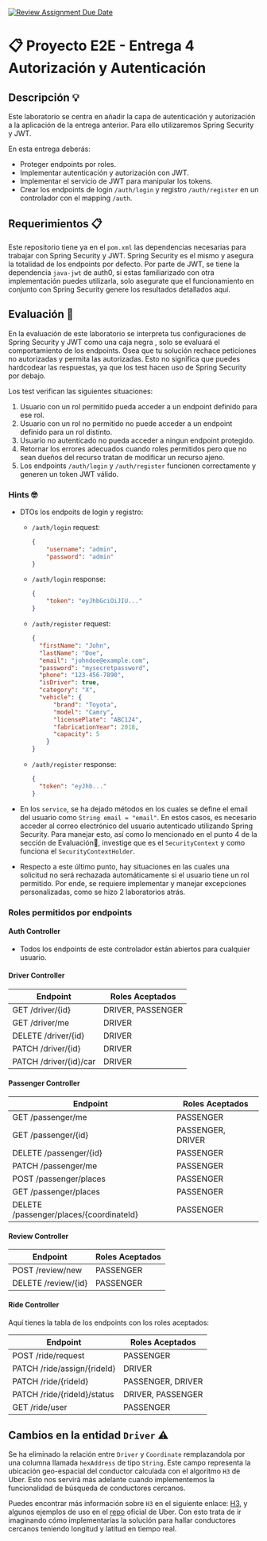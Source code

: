 [![Review Assignment Due Date](https://classroom.github.com/assets/deadline-readme-button-22041afd0340ce965d47ae6ef1cefeee28c7c493a6346c4f15d667ab976d596c.svg)](https://classroom.github.com/a/mvxP4YYh)
# 📋 Proyecto E2E - Entrega 4 Autorización y Autenticación

## Descripción 💡

Este laboratorio se centra en añadir la capa de autenticación y autorización a la aplicación de la entrega anterior.
Para ello utilizaremos Spring Security y JWT.

En esta entrega deberás:

- Proteger endpoints por roles.
- Implementar autenticación y autorización con JWT.
- Implementar el servicio de JWT para manipular los tokens.
- Crear los endpoints de login `/auth/login` y registro `/auth/register` en un controlador con el mapping `/auth`.

## Requerimientos 📋

Este repositorio tiene ya en el `pom.xml` las dependencias necesarias para trabajar con Spring Security y JWT.
Spring Security es el mismo y asegura la totalidad de los endpoints por defecto.
Por parte de JWT, se tiene la dependencia `java-jwt` de auth0, si estas familiarizado con otra implementación puedes
utilizarla,
solo asegurate que el funcionamiento en conjunto con Spring Security genere los resultados detallados aquí.

## Evaluación 🚀

En la evaluación de este laboratorio se interpreta tus configuraciones de Spring Security y JWT como una caja negra
, solo se evaluará el comportamiento de los endpoints. Osea que tu solución rechace peticiones no autorizadas y permita
las autorizadas. Esto no significa que puedes hardcodear las respuestas, ya que los test hacen uso de Spring Security
por debajo.

Los test verifican las siguientes situaciones:

1. Usuario con un rol permitido pueda acceder a un endpoint definido para ese rol.
2. Usuario con un rol no permitido no puede acceder a un endpoint definido para un rol distinto.
3. Usuario no autenticado no pueda acceder a ningun endpoint protegido.
4. Retornar los errores adecuados cuando roles permitidos pero que no sean dueños del recurso tratan de modificar un recurso
   ajeno.
5. Los endpoints `/auth/login` y `/auth/register` funcionen correctamente y generen un token JWT válido.

### Hints 🤓

- DTOs los endpoits de login y registro:

    - `/auth/login` request:
        ```json
        {
            "username": "admin",
            "password": "admin"
        }
        ```
    - `/auth/login` response:
        ```json
        {
            "token": "eyJhbGciOiJIU..."
        } 
        ```
    - `/auth/register` request:
        ```json
        {
          "firstName": "John",
          "lastName": "Doe",
          "email": "johndoe@example.com",
          "password": "mysecretpassword",
          "phone": "123-456-7890",
          "isDriver": true,
          "category": "X",
          "vehicle": {
              "brand": "Toyota",
              "model": "Camry",
              "licensePlate": "ABC124",
              "fabricationYear": 2018,
              "capacity": 5
            }
        }
      ```
    - `/auth/register` response:
        ```json
        {
          "token": "eyJhb..."
        }
        ```


- En los `service`, se ha dejado métodos en los cuales se define el email del usuario como `String email = "email"`.
  En estos casos, es necesario acceder al correo electrónico del usuario autenticado utilizando Spring Security.
  Para manejar esto, así como lo mencionado en el punto 4 de la sección de Evaluación🚀, investige que es
  el `SecurityContext` y como funciona el `SecurityContextHolder`.


- Respecto a este último punto, hay situaciones en las cuales una solicitud no será rechazada automáticamente
  si el usuario tiene un rol permitido. Por ende, se requiere implementar y manejar excepciones personalizadas,
  como se hizo 2 laboratorios atrás.

### Roles permitidos por endpoints

#### Auth Controller

- Todos los endpoints de este controlador están abiertos para cualquier usuario.

#### Driver Controller

| Endpoint               | Roles Aceptados   |
|------------------------|-------------------|
| GET /driver/{id}       | DRIVER, PASSENGER |
| GET /driver/me         | DRIVER            |
| DELETE /driver/{id}    | DRIVER            |
| PATCH /driver/{id}     | DRIVER            |
| PATCH /driver/{id}/car | DRIVER            |

#### Passenger Controller

| Endpoint                                | Roles Aceptados   |
|-----------------------------------------|-------------------|
| GET /passenger/me                       | PASSENGER         |
| GET /passenger/{id}                     | PASSENGER, DRIVER |
| DELETE /passenger/{id}                  | PASSENGER         |
| PATCH /passenger/me                     | PASSENGER         |
| POST /passenger/places                  | PASSENGER         |
| GET /passenger/places                   | PASSENGER         |
| DELETE /passenger/places/{coordinateId} | PASSENGER         |

#### Review Controller

| Endpoint            | Roles Aceptados |
|---------------------|-----------------|
| POST /review/new    | PASSENGER       |
| DELETE /review/{id} | PASSENGER       |

#### Ride Controller

Aquí tienes la tabla de los endpoints con los roles aceptados:

| Endpoint                    | Roles Aceptados   |
|-----------------------------|-------------------|
| POST /ride/request          | PASSENGER         |
| PATCH /ride/assign/{rideId} | DRIVER            |
| PATCH /ride/{rideId}        | PASSENGER, DRIVER |
| PATCH /ride/{rideId}/status | DRIVER, PASSENGER |
| GET /ride/user              | PASSENGER         |

## Cambios en la entidad `Driver` ⚠️

Se ha eliminado la relación entre `Driver` y `Coordinate` remplazandola por una columna
llamada `hexAddress` de tipo `String`.
Este campo representa la ubicación geo-espacial del conductor calculada con el algoritmo `H3` de Uber.
Esto nos servirá más adelante cuando implementemos la funcionalidad de búsqueda de conductores cercanos.

Puedes encontrar más información sobre `H3` en el siguiente enlace: [H3](https://www.uber.com/en-PE/blog/h3/), y algunos
ejemplos de uso en el [repo](https://github.com/uber/h3-java) oficial de Uber.
Con esto trata de ir imaginando cómo implementarías la solución para hallar conductores cercanos teniendo longitud y latitud en
tiempo real.   


